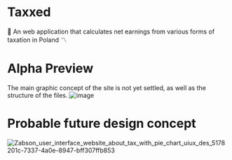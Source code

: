 # Taxxed
:ticket: An web application that calculates net earnings from various forms of taxation in Poland :part_alternation_mark:

# Alpha Preview
The main graphic concept of the site is not yet settled, as well as the structure of the files.
![image](https://user-images.githubusercontent.com/92030397/208975242-8b661610-9ae4-415d-8a60-7a29cc8b5c3e.png)

# Probable future design concept
![Zabson_user_interface_website_about_tax_with_pie_chart_uiux_des_5178201c-7337-4a0e-8947-bff307ffb853](https://user-images.githubusercontent.com/92030397/211197265-e43cb250-1463-4452-b1a0-01d0576846d3.png)
